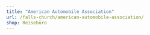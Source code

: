 ```yaml
---
title: "American Automobile Association"
url: /falls-church/american-automobile-association/
shop: Reisebüro
---
```

